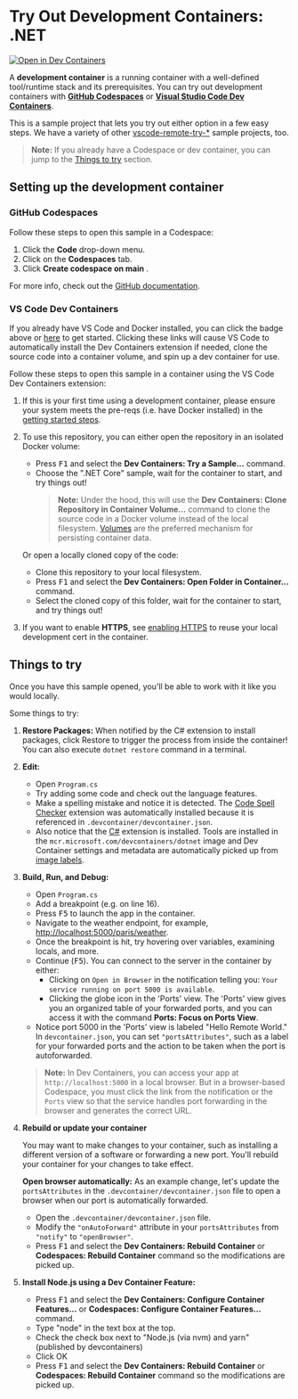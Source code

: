 # Try Out Development Containers: .NET

[![Open in Dev Containers](https://img.shields.io/static/v1?label=Dev%20Containers&message=Open&color=blue&logo=visualstudiocode)](https://vscode.dev/redirect?url=vscode://ms-vscode-remote.remote-containers/cloneInVolume?url=https://github.com/microsoft/vscode-remote-try-dotnet)

A **development container** is a running container with a well-defined tool/runtime stack and its prerequisites. You can try out development containers with **[GitHub Codespaces](https://github.com/features/codespaces)** or **[Visual Studio Code Dev Containers](https://aka.ms/vscode-remote/containers)**.

This is a sample project that lets you try out either option in a few easy steps. We have a variety of other [vscode-remote-try-\*](https://github.com/search?q=org%3Amicrosoft+vscode-remote-try-&type=Repositories) sample projects, too.

> **Note:** If you already have a Codespace or dev container, you can jump to the [Things to try](#things-to-try) section.

## Setting up the development container

### GitHub Codespaces

Follow these steps to open this sample in a Codespace:

1. Click the **Code** drop-down menu.
2. Click on the **Codespaces** tab.
3. Click **Create codespace on main** .

For more info, check out the [GitHub documentation](https://docs.github.com/en/free-pro-team@latest/github/developing-online-with-codespaces/creating-a-codespace#creating-a-codespace).

### VS Code Dev Containers

If you already have VS Code and Docker installed, you can click the badge above or [here](https://vscode.dev/redirect?url=vscode://ms-vscode-remote.remote-containers/cloneInVolume?url=https://github.com/microsoft/vscode-remote-try-dotnet) to get started. Clicking these links will cause VS Code to automatically install the Dev Containers extension if needed, clone the source code into a container volume, and spin up a dev container for use.

Follow these steps to open this sample in a container using the VS Code Dev Containers extension:

1. If this is your first time using a development container, please ensure your system meets the pre-reqs (i.e. have Docker installed) in the [getting started steps](https://aka.ms/vscode-remote/containers/getting-started).

2. To use this repository, you can either open the repository in an isolated Docker volume:

   - Press <kbd>F1</kbd> and select the **Dev Containers: Try a Sample...** command.
   - Choose the ".NET Core" sample, wait for the container to start, and try things out!
     > **Note:** Under the hood, this will use the **Dev Containers: Clone Repository in Container Volume...** command to clone the source code in a Docker volume instead of the local filesystem. [Volumes](https://docs.docker.com/storage/volumes/) are the preferred mechanism for persisting container data.

   Or open a locally cloned copy of the code:

   - Clone this repository to your local filesystem.
   - Press <kbd>F1</kbd> and select the **Dev Containers: Open Folder in Container...** command.
   - Select the cloned copy of this folder, wait for the container to start, and try things out!

3. If you want to enable **HTTPS**, see [enabling HTTPS](#enabling-https) to reuse your local development cert in the container.

## Things to try

Once you have this sample opened, you'll be able to work with it like you would locally.

Some things to try:

1. **Restore Packages:** When notified by the C# extension to install packages, click Restore to trigger the process from inside the container! You can also execute `dotnet restore` command in a terminal.

2. **Edit:**

   - Open `Program.cs`
   - Try adding some code and check out the language features.
   - Make a spelling mistake and notice it is detected. The [Code Spell Checker](https://marketplace.visualstudio.com/items?itemName=streetsidesoftware.code-spell-checker) extension was automatically installed because it is referenced in `.devcontainer/devcontainer.json`.
   - Also notice that the [C#](https://marketplace.visualstudio.com/items?itemName=ms-dotnettools.csharp) extension is installed. Tools are installed in the `mcr.microsoft.com/devcontainers/dotnet` image and Dev Container settings and metadata are automatically picked up from [image labels](https://containers.dev/implementors/reference/#labels).

3. **Build, Run, and Debug:**

   - Open `Program.cs`
   - Add a breakpoint (e.g. on line 16).
   - Press <kbd>F5</kbd> to launch the app in the container.
   - Navigate to the weather endpoint, for example, [http://localhost:5000/paris/weather](http://localhost:5000/paris/weather).
   - Once the breakpoint is hit, try hovering over variables, examining locals, and more.
   - Continue (<kbd>F5</kbd>). You can connect to the server in the container by either:
     - Clicking on `Open in Browser` in the notification telling you: `Your service running on port 5000 is available`.
     - Clicking the globe icon in the 'Ports' view. The 'Ports' view gives you an organized table of your forwarded ports, and you can access it with the command **Ports: Focus on Ports View**.
   - Notice port 5000 in the 'Ports' view is labeled "Hello Remote World." In `devcontainer.json`, you can set `"portsAttributes"`, such as a label for your forwarded ports and the action to be taken when the port is autoforwarded.

   > **Note:** In Dev Containers, you can access your app at `http://localhost:5000` in a local browser. But in a browser-based Codespace, you must click the link from the notification or the `Ports` view so that the service handles port forwarding in the browser and generates the correct URL.

4. **Rebuild or update your container**

   You may want to make changes to your container, such as installing a different version of a software or forwarding a new port. You'll rebuild your container for your changes to take effect.

   **Open browser automatically:** As an example change, let's update the `portsAttributes` in the `.devcontainer/devcontainer.json` file to open a browser when our port is automatically forwarded.

   - Open the `.devcontainer/devcontainer.json` file.
   - Modify the `"onAutoForward"` attribute in your `portsAttributes` from `"notify"` to `"openBrowser"`.
   - Press <kbd>F1</kbd> and select the **Dev Containers: Rebuild Container** or **Codespaces: Rebuild Container** command so the modifications are picked up.

5. **Install Node.js using a Dev Container Feature:**
   - Press <kbd>F1</kbd> and select the **Dev Containers: Configure Container Features...** or **Codespaces: Configure Container Features...** command.
   - Type "node" in the text box at the top.
   - Check the check box next to "Node.js (via nvm) and yarn" (published by devcontainers)
   - Click OK
   - Press <kbd>F1</kbd> and select the **Dev Containers: Rebuild Container** or **Codespaces: Rebuild Container** command so the modifications are picked up.
